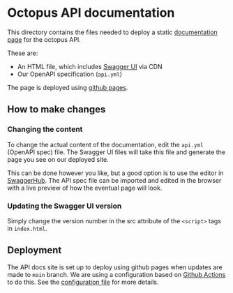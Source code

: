 # Octopus API documentation

This directory contains the files needed to deploy a static [documentation page](https://jiscsd.github.io/octopus/) for the octopus API.

These are:

-   An HTML file, which includes [Swagger UI](https://swagger.io/tools/swagger-ui/) via CDN
-   Our OpenAPI specification (`api.yml`)

The page is deployed using [github pages](https://pages.github.com/).

## How to make changes

### Changing the content

To change the actual content of the documentation, edit the `api.yml` (OpenAPI spec) file. The Swagger UI files will take this file and generate the page you see on our deployed site.

This can be done however you like, but a good option is to use the editor in [SwaggerHub](https://app.swaggerhub.com/). The API spec file can be imported and edited in the browser with a live preview of how the eventual page will look.

### Updating the Swagger UI version

Simply change the version number in the src attribute of the `<script>` tags in `index.html`.

## Deployment

The API docs site is set up to deploy using github pages when updates are made to `main` branch. We are using a configuration based on [Github Actions](https://docs.github.com/en/actions) to do this. See the [configuration file](../../.github/workflows/deploy-api-docs.yml) for more details.
